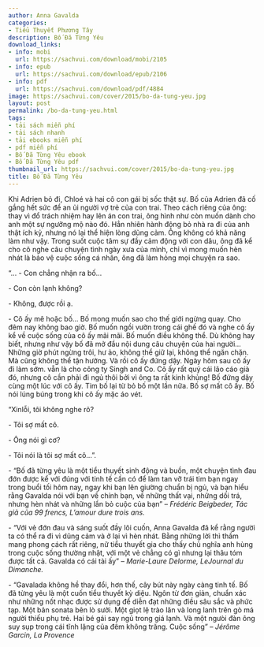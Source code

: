 ```yaml
---
author: Anna Gavalda
categories:
- Tiểu Thuyết Phương Tây
description: Bố Đã Từng Yêu
download_links:
- info: mobi
  url: https://sachvui.com/download/mobi/2105
- info: epub
  url: https://sachvui.com/download/epub/2106
- info: pdf
  url: https://sachvui.com/download/pdf/4884
image: https://sachvui.com/cover/2015/bo-da-tung-yeu.jpg
layout: post
permalink: /bo-da-tung-yeu.html
tags:
- tải sách miễn phí
- tải sách nhanh
- tải ebooks miễn phí
- pdf miễn phí
- Bố Đã Từng Yêu ebook
- Bố Đã Từng Yêu pdf
thumbnail_url: https://sachvui.com/cover/2015/bo-da-tung-yeu.jpg
title: Bố Đã Từng Yêu
---
```


 <div class="item-desc text-justify"> <p>Khi Adrien bỏ đi, Chloé và hai cô con gái bị sốc thật sự. Bố của Adrien đã cố gắng hết sức để an ủi người vợ trẻ của con trai. Theo cách riêng của ông: thay vì đổ trách nhiệm hay lên án con trai, ông hình như còn muốn dành cho anh một sự ngưỡng mộ nào đó. Hẳn nhiên hành động bỏ nhà ra đi của anh thật ích kỷ, nhưng nó lại thể hiện lòng dũng cảm. Ông không có khả năng làm như vậy. Trong suốt cuộc tâm sự đầy cảm động với con dâu, ông đã kể cho cô nghe câu chuyện tình ngày xưa của mình, chỉ vì mong muốn hèn nhát là bảo vệ cuộc sống cá nhân, ông đã làm hỏng mọi chuyện ra sao.</p><p>“… - Con chẳng nhận ra bố…</p><p>- Con còn lạnh không?</p><p>- Không, được rồi ạ.</p><p>- Cô ấy mê hoặc bố… Bố mong muốn sao cho thế giới ngừng quay. Cho đêm nay không bao giờ. Bố muốn ngồi vườn trong cái ghế đó và nghe cô ấy kể về cuộc sống của cô ấy mãi mãi. Bố muốn điều không thể. Dù không hay biết, nhưng như vậy bố đã mở đầu nội dung câu chuyện của hai người… Những giờ phút ngừng trôi, hư ảo, không thể giữ lại, không thể ngăn chặn. Mà cũng không thể tận hưởng. Và rồi cô ấy đứng dậy. Ngày hôm sau cô ấy đi làm sớm. vẫn là cho công ty Singh and Co. Cô ấy rất quý cái lão cáo già đó, nhưng cô cần phải đi ngủ thôi bởi vì ông ta rất kinh khủng! Bố đứng dậy cùng một lúc với cô ấy. Tim bố lại từ bỏ bố một lần nữa. Bố sợ mất cô ấy. Bố nói lúng búng trong khi cô ấy mặc áo vét.</p><p>“Xinlỗi, tôi không nghe rõ?</p><p>- Tôi sợ mất cô.</p><p>- Ông nói gì cơ?</p><p>- Tôi nói là tôi sợ mất cô…”.</p><p>- “Bố đã từng yêu là một tiểu thuyết sinh động và buồn, một chuyện tình đau đớn được kể với đúng với tinh tế cần có để làm tan vỡ trái tim bạn ngay trong buổi tối hôm nay, ngay khi bạn lên giường chuẩn bị ngủ, và bạn hiểu rằng Gavalda nói với bạn về chính bạn, về những thất vại, những dối trá, nhưng hèn nhát và những lần bỏ cuộc của bạn” – <em>Frédéric Beigbeder, Tác giả của 99 frencs, L’amour dure trois ans.</em></p><p>- “Với vẻ đớn đau và sáng suốt đầy lôi cuốn, Anna Gavalda đã kể rằng người ta có thể ra đi vì dũng cảm và ở lại vì hèn nhát. Bằng những lời thì thầm mang phong cách rất riêng, nữ tiểu thuyết gia cho thấy chủ nghĩa anh hùng trong cuộc sống thường nhật, với một vẻ chẳng có gì nhưng lại thâu tóm được tất cả. Gavalda có cái tài ấy” – <em>Marie-Laure Delorme, LeJournal du Dimanche.</em></p><p>- “Gavalada không hề thay đổi, hơn thế, cây bút này ngày càng tinh tế. Bố đã từng yêu là một cuốn tiểu thuyết kỳ diệu. Ngôn từ đơn giản, chuẩn xác như những nốt nhạc được sử dụng để diễn đạt những điều sâu sắc và phức tạp. Một bản sonata bên lò sưởi. Một giọt lệ trào lăn và long lanh trên gò má người thiếu phụ trẻ. Hai bé gái say ngủ trong giá lạnh. Và một ngưòi đàn ông suy sụp trong cái tĩnh lặng của đêm không trăng. Cuộc sống” – <em>Jérôme Garcin, La Provence</em></p> </div>